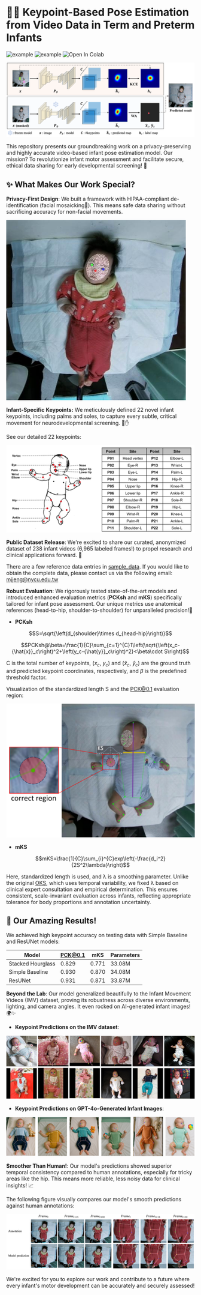 # 👶💡 Keypoint-Based Pose Estimation from Video Data in Term and Preterm Infants

![example](https://img.shields.io/badge/Python-3.x-blue.svg) ![example](https://img.shields.io/badge/Tensorflow-2.x-yellow.svg) ![Open In Colab](https://colab.research.google.com/assets/colab-badge.svg)

![framework](images/framework.png)

This repository presents our groundbreaking work on a privacy-preserving and highly accurate video-based infant pose estimation model. Our mission? To revolutionize infant motor assessment and facilitate secure, ethical data sharing for early developmental screening! 🚀

## ✨ What Makes Our Work Special?
**Privacy-First Design**: We built a framework with HIPAA-compliant de-identification (facial mosaicking🤫). This means safe data sharing without sacrificing accuracy for non-facial movements.

![sample image](sample_data/Valid/img/085_00000125.jpg)

**Infant-Specific Keypoints:** We meticulously defined 22 novel infant keypoints, including palms and soles, to capture every subtle, critical movement for neurodevelopmental screening. 👣✋

See our detailed 22 keypoints:

![keypoints definition](images/keypoints_definition.png)

**Public Dataset Release**: We're excited to share our curated, anonymized dataset of 238 infant videos (6,965 labeled frames!) to propel research and clinical applications forward. 💖

There are a few reference data entries in [sample_data](sample_data). If you would like to obtain the complete data, please contact us via the following email: mjjeng@nycu.edu.tw

**Robust Evaluation**: We rigorously tested state-of-the-art models and introduced enhanced evaluation metrics (**PCKsh** and **mKS**) specifically tailored for infant pose assessment. Our unique metrics use anatomical references (head-to-hip, shoulder-to-shoulder) for unparalleled precision!📏

- **PCKsh**

$$S=\sqrt{\left(d_{shoulder}\times d_{head-hip}\right)}$$

$$PCKsh@\beta=\frac{1}{C}\sum_{c=1}^{C}1\left(\sqrt{\left(x_c-{\hat{x}}_c\right)^2+\left(y_c-{\hat{y}}_c\right)^2}<\beta\cdot S\right)$$

C is the total number of keypoints, ${(x}_c,\ y_c)$ and ${(\hat{x}}_c,\ {\hat{y}}_c)$ are the ground truth and predicted keypoint coordinates, respectively, and $\beta$ is the predefined threshold factor.

Visualization of the standardized length S and the PCK@0.1 evaluation region:

![definition_of_the_standardized_length](images/definition_of_the_standardized_length.png)

- **mKS**

$$mKS=\frac{1}{C}\sum_{i}^{C}exp\left(-\frac{d_i^2}{2S^2\lambda}\right)$$

Here, standardized length is used, and λ is a smoothing parameter. Unlike the original [OKS](https://cocodataset.org/#keypoints-eval), which uses temporal variability, we fixed λ based on clinical expert consultation and empirical determination. This ensures consistent, scale-invariant evaluation across infants, reflecting appropriate tolerance for body proportions and annotation uncertainty.


## 🌟 Our Amazing Results!
We achieved high keypoint accuracy on testing data with Simple Baseline and ResUNet models:

|Model             |PCK@0.1 |mKS   |Parameters |
|------------------|--------|------|-----------|
|Stacked Hourglass |0.829   |0.771 |33.08M     |
|Simple Baseline   |0.930   |0.870 |34.08M     |
|ResUNet           |0.931   |0.871 |33.87M     |

**Beyond the Lab**: Our model generalized beautifully to the Infant Movement Videos (IMV) dataset, proving its robustness across diverse environments, lighting, and camera angles. It even rocked on AI-generated infant images! 🌍✨

- **Keypoint Predictions on the IMV dataset**:

![IMV results](images/IMV_results.png)

- **Keypoint Predictions on GPT-4o-Generated Infant Images**:

![Generated results](images/Generated_results.png)

**Smoother Than Human!**: Our model's predictions showed superior temporal consistency compared to human annotations, especially for tricky areas like the hip. This means more reliable, less noisy data for clinical insights! 📈

The following figure visually compares our model's smooth predictions against human annotations:

![Generated results](images/comparison.png)

We're excited for you to explore our work and contribute to a future where every infant's motor development can be accurately and securely assessed!
